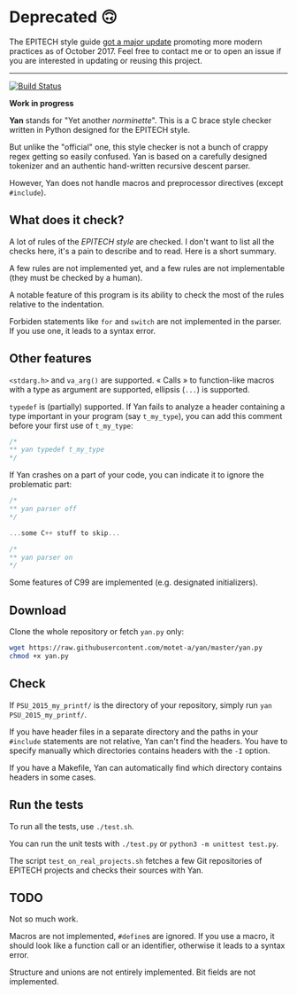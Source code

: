 # Deprecated :upside_down_face:

The EPITECH style guide [got a major update](#8) promoting more modern 
practices as of October 2017.
Feel free to contact me or to open an issue if you are interested in 
updating or reusing this project.

-------------------------------------------------------------------------

[![Build Status](https://travis-ci.org/motet-a/yan.svg?branch=master)](https://travis-ci.org/motet-a/yan)

**Work in progress**

**Yan** stands for "Yet another *norminette*". This is a C brace style
checker written in Python designed for the EPITECH style.

But unlike the "official" one, this style checker is not a bunch of crappy
regex getting so easily confused.
Yan is based on a carefully designed tokenizer and an authentic
hand-written recursive descent parser.

However, Yan does not handle macros and preprocessor directives (except
`#include`).



## What does it check?

A lot of rules of the *EPITECH style* are checked. I don't want to list
all the checks here, it's a pain to describe and to read. Here is a short
summary.

A few rules are not implemented yet, and a few rules are not implementable
(they must be checked by a human).

A notable feature of this program is its ability to check the most of
the rules relative to the indentation.

Forbiden statements like `for` and `switch` are not implemented
in the parser. If you use one, it leads to a syntax error.



## Other features

`<stdarg.h>` and `va_arg()` are supported. « Calls » to function-like
macros with a type as argument are supported, ellipsis (`...`) is
supported.

`typedef` is (partially) supported. If Yan fails to analyze a
header containing a type important in your program (say `t_my_type`), you
can add this comment before your first use of `t_my_type`:

```c
/*
** yan typedef t_my_type
*/
```

If Yan crashes on a part of your code, you can indicate it to ignore the
problematic part:

```c
/*
** yan parser off
*/

...some C++ stuff to skip...

/*
** yan parser on
*/
```

Some features of C99 are implemented (e.g. designated initializers).



## Download

Clone the whole repository or fetch `yan.py` only:

```sh
wget https://raw.githubusercontent.com/motet-a/yan/master/yan.py
chmod +x yan.py
```



## Check

If `PSU_2015_my_printf/` is the directory of your repository, simply
run `yan PSU_2015_my_printf/`.

If you have header files in a separate directory and the paths in your
`#include` statements are not relative, Yan can't find the
headers. You have to specify manually which directories contains
headers with the `-I` option.

If you have a Makefile, Yan can automatically find which directory
contains headers in some cases.



## Run the tests

To run all the tests, use `./test.sh`.

You can run the unit tests with `./test.py` or `python3 -m unittest
test.py`.

The script `test_on_real_projects.sh` fetches a few Git repositories
of EPITECH projects and checks their sources with Yan.



## TODO

Not so much work.

Macros are not implemented, `#define`s are ignored. If you use a macro,
it should look like a function call or an identifier, otherwise it leads
to a syntax error.

Structure and unions are not entirely implemented. Bit fields are
not implemented.
